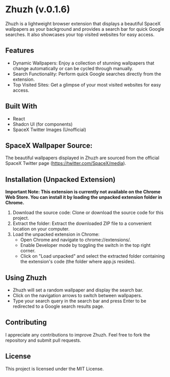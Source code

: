 # Zhuzh (v.0.1.6)
Zhuzh is a lightweight browser extension that displays a beautiful SpaceX wallpapers as your background and provides a search bar for quick Google searches. It also showcases your top visited websites for easy access.

## Features
- Dynamic Wallpapers: Enjoy a collection of stunning wallpapers that change automatically or can be cycled through manually.
- Search Functionality: Perform quick Google searches directly from the extension.
- Top Visited Sites: Get a glimpse of your most visited websites for easy access.

## Built With
- React
- Shadcn UI (for components)
- SpaceX Twitter Images (Unofficial)

## SpaceX Wallpaper Source:
The beautiful wallpapers displayed in Zhuzh are sourced from the official SpaceX Twitter page (https://twitter.com/SpaceX/media).

## Installation (Unpacked Extension)
**Important Note: This extension is currently not available on the Chrome Web Store. You can install it by loading the unpacked extension folder in Chrome.**

1. Download the source code: Clone or download the source code for this project.
2. Extract the folder: Extract the downloaded ZIP file to a convenient location on your computer.
3. Load the unpacked extension in Chrome:
    - Open Chrome and navigate to chrome://extensions/.
    - Enable Developer mode by toggling the switch in the top right corner.
    - Click on "Load unpacked" and select the extracted folder containing the extension's code (the folder where app.js resides).

## Using Zhuzh
- Zhuzh will set a random wallpaper and display the search bar.
- Click on the navigation arrows to switch between wallpapers.
- Type your search query in the search bar and press Enter to be redirected to a Google search results page.

## Contributing
I appreciate any contributions to improve Zhuzh. Feel free to fork the repository and submit pull requests.

## License
This project is licensed under the MIT License.